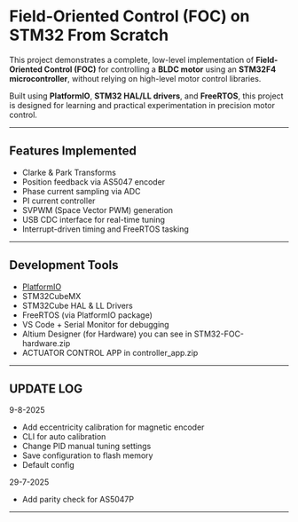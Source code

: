 # Field-Oriented Control (FOC) on STM32 From Scratch

This project demonstrates a complete, low-level implementation of **Field-Oriented Control (FOC)** for controlling a **BLDC motor** using an **STM32F4 microcontroller**, without relying on high-level motor control libraries.

Built using **PlatformIO**, **STM32 HAL/LL drivers**, and **FreeRTOS**, this project is designed for learning and practical experimentation in precision motor control.

---

## Features Implemented

- Clarke & Park Transforms  
- Position feedback via AS5047 encoder  
- Phase current sampling via ADC  
- PI current controller  
- SVPWM (Space Vector PWM) generation  
- USB CDC interface for real-time tuning  
- Interrupt-driven timing and FreeRTOS tasking  

---

## Development Tools

- [PlatformIO](https://platformio.org/)
- STM32CubeMX
- STM32Cube HAL & LL Drivers  
- FreeRTOS (via PlatformIO package)  
- VS Code + Serial Monitor for debugging
- Altium Designer (for Hardware) you can see in STM32-FOC-hardware.zip
- ACTUATOR CONTROL APP in controller_app.zip

---

## UPDATE LOG

9-8-2025
- Add eccentricity calibration for magnetic encoder
- CLI for auto calibration
- Change PID manual tuning settings
- Save configuration to flash memory
- Default config

29-7-2025
- Add parity check for AS5047P

---